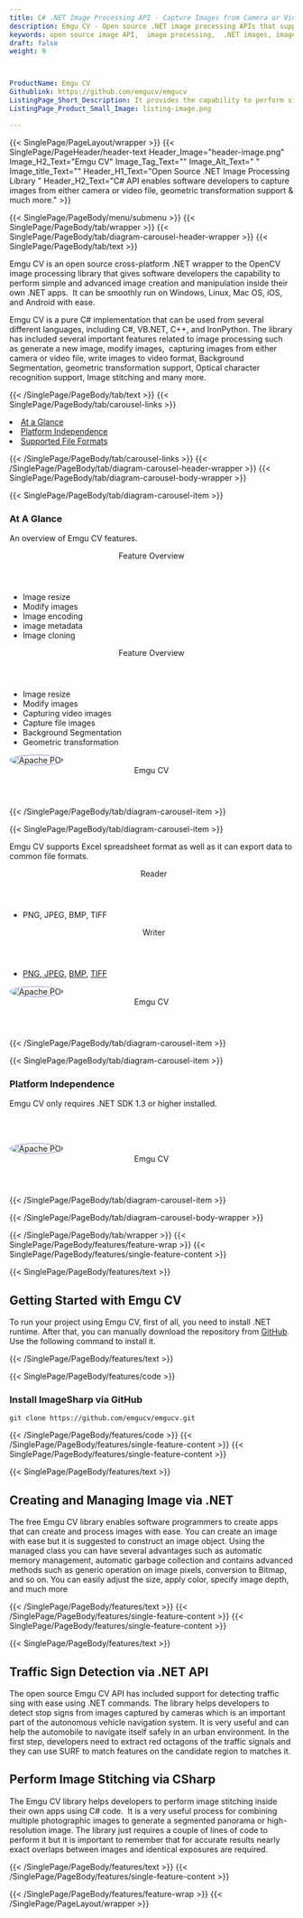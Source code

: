 ```yaml
---
title: C# .NET Image Processing API - Capture Images from Camera or Video File
description: Emgu CV - Open source .NET image processing APIs that supports image stitching, capture images from camera or video file, background segmentation, OCR recognition.
keywords: open source image API,  image processing,  .NET images, image processing library, .NET PNG API, C++ JPG, .NET image API,  .NET Image creation, Modify images, Image filtering API, capturing images from video , image filtering  API, image animation, plasma effect, .NET Image Binarization, Display images, Transform images in .NET, write images to video format, Background Segmentation
draft: false
weight: 9



ProductName: Emgu CV 
Githublink: https://github.com/emgucv/emgucv
ListingPage_Short_Description: It provides the capability to perform simple and advanced image creation and manipulation inside .NET apps.
ListingPage_Product_Small_Image: listing-image.png 

---
```


{{< SinglePage/PageLayout/wrapper >}}
{{< SinglePage/PageHeader/header-text
Header_Image="header-image.png"
Image_H2_Text="Emgu CV"
Image_Tag_Text=""
Image_Alt_Text=" "
Image_title_Text=""
Header_H1_Text="Open Source .NET Image Processing Library "
Header_H2_Text="C# API enables software developers to capture images from either camera or video file, geometric transformation support & much more." >}}

{{< SinglePage/PageBody/menu/submenu >}}
{{< SinglePage/PageBody/tab/wrapper >}}
{{< SinglePage/PageBody/tab/diagram-carousel-header-wrapper >}}
{{< SinglePage/PageBody/tab/text >}}



<p>Emgu CV is an open source cross-platform .NET wrapper to the OpenCV image processing library that gives software developers the capability to perform simple and advanced image creation and manipulation inside their own .NET apps.  It can be smoothly run on Windows, Linux, Mac OS, iOS, and Android with ease.</p>
<p>Emgu CV is a pure C# implementation that can be used from several different languages, including C#, VB.NET, C++, and IronPython. The library has included several important features related to image processing such as generate a new image, modify images,  capturing images from either camera or video file, write images to video format, Background Segmentation, geometric transformation support, Optical character recognition support, Image stitching and many more.</p>

{{< /SinglePage/PageBody/tab/text >}}
{{< SinglePage/PageBody/tab/carousel-links >}}

<li data-target="#diagramcarousel" data-slide-to="0"><a href="#">At a Glance</a></li>
<li data-target="#diagramcarousel" data-slide-to="2"><a href="#">Platform Independence</a></li>
<li data-target="#diagramcarousel" data-slide-to="1"><a class="activetab" href="#">Supported File Formats</a></li>


{{< /SinglePage/PageBody/tab/carousel-links >}}
{{< /SinglePage/PageBody/tab/diagram-carousel-header-wrapper >}}
{{< SinglePage/PageBody/tab/diagram-carousel-body-wrapper >}}

{{< SinglePage/PageBody/tab/diagram-carousel-item >}}
<h3>At A Glance</h3>
<p>An overview of Emgu CV features.</p>
<div class="diagram1 d1-poi">
<div class="d1-row">
<div class="d1-col d1-left"><header>Feature Overview</header>
<ul>
<li>Image resize</li>
<li>Modify images</li>
<li>Image encoding</li>
<li>image metadata</li>
<li>Image cloning</li>
</ul>
</div>
<!--/left-->
<div class="d1-col d1-right"><header>Feature Overview</header>
<ul>
<li>Image resize</li>
<li>Modify images</li>
<li>Capturing video images</li>
<li>Capture file images</li>
<li>Background Segmentation</li>
<li>Geometric transformation</li>
</ul>
</div>
<!--/right--></div>
<!--/row-->
<div class="d1-logo"><img style="border: 1px solid #9289d7; border-radius: 50%;" src='listing-image.png' alt="Apache POI"><header>Emgu CV</header><footer><small></small></footer></div>
<!--/logo--></div>
<!--/diagram1-->
{{< /SinglePage/PageBody/tab/diagram-carousel-item >}}

{{< SinglePage/PageBody/tab/diagram-carousel-item >}}
<p>Emgu CV supports Excel spreadsheet format as well as it can export data to common file formats.</p>
<div class="diagram1 d2  d1-poi">
<div class="d1-row">
<div class="d1-col d1-left"><header><i class="fa fa-arrows-v "> </i> Reader</header>
<ul>
<li>PNG, JPEG, BMP, TIFF</li>
</ul>
</div>
<!--/left-->
<div class="d1-col d1-right"><header><i class="fa  fa-long-arrow-down"> </i> Writer</header>
<ul>
<li><a href="https://wiki.fileformat.com/image/png/">PNG</a>,<a href="https://wiki.fileformat.com/image/jpeg/"> JPEG</a>, <a href="https://wiki.fileformat.com/image/bmp/">BMP</a>, <a href="https://wiki.fileformat.com/image/tiff/">TIFF</a></li>
</ul>
</div>
<!--/right--></div>
<!--/row-->
<div class="d1-logo"><img style="border: 1px solid #9289d7; border-radius: 50%;" src='listing-image.png' alt="Apache POI"><header>Emgu CV</header><footer><small></small></footer></div>
<!--/logo--></div>
<!--/diagram2-->
{{< /SinglePage/PageBody/tab/diagram-carousel-item >}}

{{< SinglePage/PageBody/tab/diagram-carousel-item >}}
<h3>Platform Independence</h3>
<p>Emgu CV only requires .NET SDK 1.3 or higher installed.</p>
<p> </p>
<div class="diagram1 d1-poi">
<div class="d1-row">
<div class="d1-col d1-left"> </div>
<div class="d1-col d1-right"><!-- <header><i class="fa fa-cubes"> &nbsp;</i></header>
    <ul>
    <li>Python 2.6 & above</li>
    </ul> --></div>
<!--/left--> <!--/right--></div>
<!--/row-->
<div class="d1-logo"><img style="border: 1px solid #9289d7; border-radius: 50%;" src='listing-image.png' alt="Apache POI"><header>Emgu CV</header><footer><small></small></footer></div>
<!--/logo--></div>
<!--/diagram2 -->
{{< /SinglePage/PageBody/tab/diagram-carousel-item >}}

{{< /SinglePage/PageBody/tab/diagram-carousel-body-wrapper >}}

{{< /SinglePage/PageBody/tab/wrapper >}}
{{< SinglePage/PageBody/features/feature-wrap >}}
{{< SinglePage/PageBody/features/single-feature-content >}}

{{< SinglePage/PageBody/features/text >}}
<h2 class="h2title">Getting Started with Emgu CV</h2>
<p>To run your project using Emgu CV, first of all, you need to install .NET runtime. After that, you can manually download the repository from <a href="https://github.com/emgucv/emgucv">GitHub</a>. Use the following command to install it.</p>
{{< /SinglePage/PageBody/features/text >}}

{{< SinglePage/PageBody/features/code >}}
<h3><strong>Install ImageSharp via GitHub</strong></h3>
<pre><code class="html">git clone https://github.com/emgucv/emgucv.git</code></pre>


{{< /SinglePage/PageBody/features/code >}}
{{< /SinglePage/PageBody/features/single-feature-content >}}
{{< SinglePage/PageBody/features/single-feature-content >}}

{{< SinglePage/PageBody/features/text >}}
<h2 class="h2title">Creating and Managing Image via .NET</h2>
<p>The free Emgu CV library enables software programmers to create apps that can create and process images with ease. You can create an image with ease but it is suggested to construct an image object. Using the managed class you can have several advantages such as automatic memory management, automatic garbage collection and contains advanced methods such as generic operation on image pixels, conversion to Bitmap, and so on. You can easily adjust the size, apply color, specify image depth, and much more</p>

{{< /SinglePage/PageBody/features/text >}}
{{< /SinglePage/PageBody/features/single-feature-content >}}
{{< SinglePage/PageBody/features/single-feature-content >}}

{{< SinglePage/PageBody/features/text >}}
<h2 class="h2title">Traffic Sign Detection via .NET API</h2>
<p>The open source Emgu CV API has included support for detecting traffic sing with ease using .NET commands. The library helps developers to detect stop signs from images captured by cameras which is an important part of the autonomous vehicle navigation system. It is very useful and can help the automobile to navigate itself safely in an urban environment. In the first step, developers need to extract red octagons of the traffic signals and they can use SURF to match features on the candidate region to matches it.</p>
<h2 class="h2title">Perform Image Stitching via CSharp</h2>
<p>The Emgu CV library helps developers to perform image stitching inside their own apps using C# code.  It is a very useful process for combining multiple photographic images to generate a segmented panorama or high-resolution image. The library just requires a couple of lines of code to perform it but it is important to remember that for accurate results nearly exact overlaps between images and identical exposures are required.</p>


{{< /SinglePage/PageBody/features/text >}}
{{< /SinglePage/PageBody/features/single-feature-content >}}

{{< /SinglePage/PageBody/features/feature-wrap >}}
{{< /SinglePage/PageLayout/wrapper >}}
